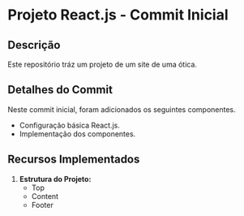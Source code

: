 # Projeto React.js - Commit Inicial

## Descrição

Este repositório tráz um projeto de um site de uma ótica.

## Detalhes do Commit

Neste commit inicial, foram adicionados os seguintes componentes.

- Configuração básica React.js.
- Implementação dos componentes.

## Recursos Implementados

1. **Estrutura do Projeto:**
   - Top
   - Content
   - Footer

